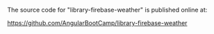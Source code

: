 The source code for "library-firebase-weather" is published online at:

https://github.com/AngularBootCamp/library-firebase-weather


